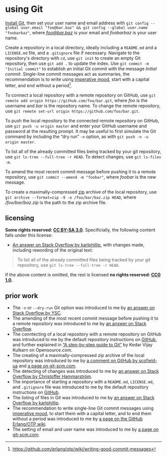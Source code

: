 # using Git
[Install Git](instGit.md), then set your user name and email address with `git config --global user.email "foo@bar.baz" && git config --global user.name "foobarbaz"`, where *foo@bar.baz* is your email and *foobarbaz* is your user name.

Create a repository in a local directory, ideally including a `README.md` and a `LICENSE.md` file, and a `.gitignore` file if necessary. Navigate to the repository's directory with `cd`, use `git init` to create an empty Git repository, then use `git add .` to update the index. Use `git commit -m "Initial commit"` to establish an initial Git commit with the message *Initial commit*. Single-line commit messages act as summaries, the recommendation is to write using [imperative mood](https://en.wikipedia.org/wiki/Imperative_mood), start with a capital letter, and end without a period[^usngGit1].

To connect a local repository with a remote repository on GitHub, use `git remote add origin https://github.com/foo/bar.git`, where *foo* is the username and *bar* is the repository name. To change the remote repository, use `git remote set-url origin https://github.com/foo/bar.git`.

To push the local repository to the connected remote repository on GitHub, use `git push -u origin master` and enter your GitHub username and password at the resulting prompt. It may be useful to first simulate the Git command by including the “dry run” `-n` option, as with `git push -n -u origin master`.

To list all of the already committed files being tracked by your git repository, use `git ls-tree --full-tree -r HEAD`. To detect changes, use `git ls-files -m`.

To amend the most recent commit message before pushing it to a remote repository, use `git commit --amend -m "foobar"`, where *foobar* is the new message.

To create a maximally-compressed [zip](https://en.wikipedia.org/wiki/Zip_(file_format)) archive of the local repository, use `git archive --format=zip -9 -o /foo/bar/baz.zip HEAD`, where */foo/bar/baz.zip* is the path to the zip archive file.

## licensing
**Some rights reserved: [CC BY-SA 3.0](https://creativecommons.org/licenses/by-sa/3.0/).** Specificially, the following content falls under this license:

- [An answer on Stack Overflow by karlphillip](https://stackoverflow.com/questions/8533202/list-files-in-local-git-repo/8533413#8533413), with changes made, including rewording of the original text:
> To list all of the already committed files being tracked by your git repository, use `git ls-tree --full-tree -r HEAD`.

If the above content is omitted, the rest is licensed **no rights reserved: [CC0 1.0](https://creativecommons.org/publicdomain/zero/1.0/).**

## prior work
- The `-n` or `--dry-run` Git option was introduced to me by [an answer on Stack Overflow by YSC](https://stackoverflow.com/questions/40926945/how-to-know-what-differences-that-git-push-is-going-to-push/40927917#40927917).
- The amending of the most recent commit message before pushing it to a remote repository was introduced to me by [an answer on Stack Overflow](https://stackoverflow.com/questions/179123/how-to-modify-existing-unpushed-commits/179147#179147).
- The conntecting of a local repository with a remote repository on GitHub was introduced to me by the default repository instructions on [GitHub](https://github.com/), and further explained in [“A step-by-step guide to Git”](https://opensource.com/article/18/1/step-step-guide-git) by Kedar Vijay Kulkarn on Opensource.com.
- The creating of a maximally-compressed zip archive of the local repository was introduced to me by [a comment on GitHub by scofield-ua](https://gist.github.com/kristofferh/1442717#gistcomment-2345577) and [a page on git-scm.com](https://git-scm.com/docs/git-archive).
- The detecting of changes was introduced to me by [an answer on Stack Overflow by Christoffer Hammarström](https://stackoverflow.com/questions/3882838/whats-an-easy-way-to-detect-modified-files-in-a-git-workspace/3882880#3882880).
- The importance of starting a repository with a `README.md`, `LICENSE.md`, and `.gitignore` file was introduced to me by the default repository instructions on [GitHub](https://github.com/).
- The listing of files in Git was introduced to me by [an answer on Stack Overflow by karlphillip](https://stackoverflow.com/questions/8533202/list-files-in-local-git-repo/8533413#8533413).
- The recommendation to write single-line Git commit messages using [imperative mood](https://en.wikipedia.org/wiki/Imperative_mood), to start them with a capital letter, and to end them without a period was introduced to me by [a page on the GitHub Erlang/OTP wiki](https://github.com/erlang/otp/wiki/writing-good-commit-messages).
- The setting of email and user name was introduced to me by [a page on git-scm.com](https://git-scm.com/book/en/v2/Getting-Started-First-Time-Git-Setup#_your_identity).

[^usngGit1]: https://github.com/erlang/otp/wiki/writing-good-commit-messages
